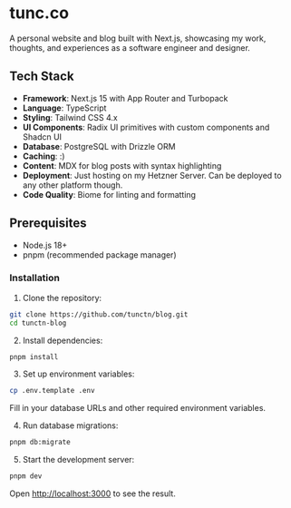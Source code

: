 # tunc.co

A personal website and blog built with Next.js, showcasing my work, thoughts, and experiences as a software engineer and designer.

## Tech Stack

- **Framework**: Next.js 15 with App Router and Turbopack
- **Language**: TypeScript
- **Styling**: Tailwind CSS 4.x
- **UI Components**: Radix UI primitives with custom components and Shadcn UI
- **Database**: PostgreSQL with Drizzle ORM
- **Caching**: :) 
- **Content**: MDX for blog posts with syntax highlighting
- **Deployment**: Just hosting on my Hetzner Server. Can be deployed to any other platform though.
- **Code Quality**: Biome for linting and formatting

## Prerequisites

- Node.js 18+ 
- pnpm (recommended package manager)


### Installation

1. Clone the repository:
```bash
git clone https://github.com/tunctn/blog.git
cd tunctn-blog
```

2. Install dependencies:
```bash
pnpm install
```

3. Set up environment variables:
```bash
cp .env.template .env
```
Fill in your database URLs and other required environment variables.

4. Run database migrations:
```bash
pnpm db:migrate
```

5. Start the development server:
```bash
pnpm dev
```

Open [http://localhost:3000](http://localhost:3000) to see the result.
